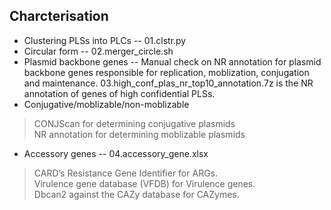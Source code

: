 ## Charcterisation
+ Clustering PLSs into PLCs -- 01.clstr.py
+ Circular form -- 02.merger_circle.sh
+ Plasmid backbone genes -- Manual check on NR annotation for plasmid backbone genes responsible for replication, moblization, conjugation and maintenance. 03.high\_conf\_plas\_nr\_top10_annotation.7z is the NR annotation of genes of high confidential PLSs. 
+ Conjugative/moblizable/non-moblizable
> CONJScan for determining conjugative plasmids  
> NR annotation for determining moblizable plasmids 
+ Accessory genes -- 04.accessory\_gene.xlsx
> CARD’s Resistance Gene Identifier for ARGs.  
> Virulence gene database (VFDB) for Virulence genes.  
> Dbcan2 against the CAZy database for CAZymes.
